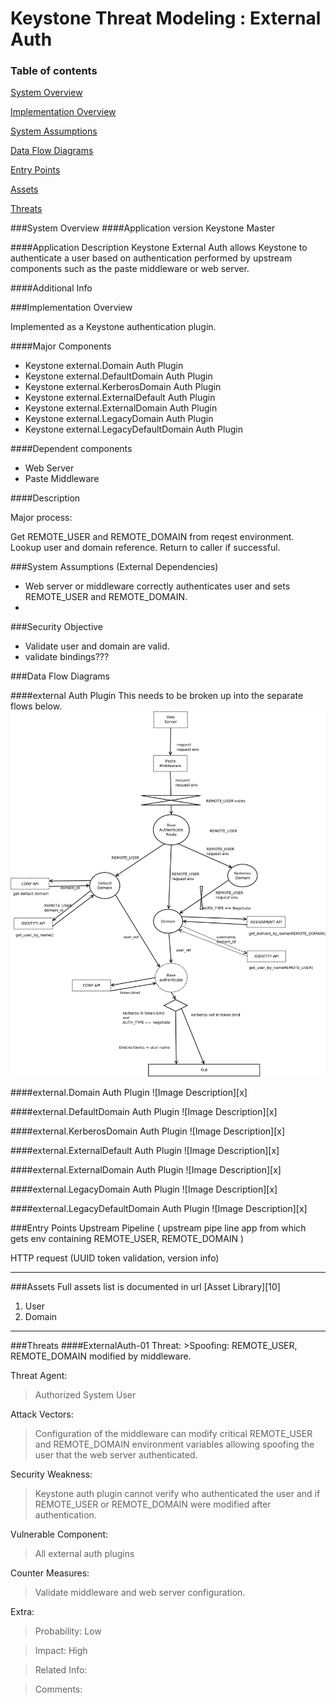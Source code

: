 Keystone Threat Modeling : External Auth
=========================================
### Table of contents
[System Overview](#system)

[Implementation Overview](#implementation)

[System Assumptions](#assumption)

[Data Flow Diagrams](#dfd)

[Entry Points](#entry)

[Assets](#asset)

[Threats](#threats)

<a name="system"/>
###System Overview
####Application version
Keystone Master
   
####Application Description
Keystone External Auth allows Keystone to authenticate a user based on authentication performed by upstream components such as the paste middleware or web server.

####Additional Info

<a name="implementation"/>
###Implementation Overview

Implemented as a Keystone authentication plugin.

####Major Components

* Keystone external.Domain Auth Plugin
* Keystone external.DefaultDomain Auth Plugin
* Keystone external.KerberosDomain Auth Plugin
* Keystone external.ExternalDefault Auth Plugin
* Keystone external.ExternalDomain Auth Plugin
* Keystone external.LegacyDomain Auth Plugin
* Keystone external.LegacyDefaultDomain Auth Plugin

####Dependent components

* Web Server
* Paste Middleware

####Description

Major process:

Get REMOTE_USER and REMOTE_DOMAIN from reqest environment. Lookup user and domain reference. Return to caller if successful.

<a name="assumption"/>

###System Assumptions (External Dependencies)
 - Web server or middleware correctly authenticates user and sets REMOTE_USER and REMOTE_DOMAIN.
 - 
   
###Security Objective
 -  Validate user and domain are valid.
 - validate bindings???

<a name="dfd"/>
###Data Flow Diagrams 

####external Auth Plugin
This needs to be broken up into the separate flows below.
![external auth DFD flow][1]

####external.Domain Auth Plugin
![Image Description][x]

####external.DefaultDomain Auth Plugin
![Image Description][x]

####external.KerberosDomain Auth Plugin
![Image Description][x]

####external.ExternalDefault Auth Plugin
![Image Description][x]

####external.ExternalDomain Auth Plugin
![Image Description][x]

####external.LegacyDomain Auth Plugin
![Image Description][x]

####external.LegacyDefaultDomain Auth Plugin
![Image Description][x]

<a name="entry"/>
###Entry Points
Upstream Pipeline ( upstream pipe line app from which gets env containing REMOTE_USER, REMOTE_DOMAIN  )

HTTP request (UUID token validation, version info)

----------
<a name="asset"/>
###Assets
Full assets list is documented in url
[Asset Library][10]

1) User
5) Domain


----------
<a name="threats"/>
###Threats
####ExternalAuth-01
Threat: 
>Spoofing: REMOTE_USER, REMOTE_DOMAIN modified by middleware.

Threat Agent:
> Authorized System User

Attack Vectors:
>Configuration of the middleware can modify critical REMOTE_USER and REMOTE_DOMAIN environment variables allowing spoofing the user that the web server authenticated.

Security Weakness:
>Keystone auth plugin cannot verify who authenticated the user and if REMOTE_USER or REMOTE_DOMAIN were modified after authentication.

Vulnerable Component:
>All external auth plugins

Counter Measures:
>Validate middleware and web server configuration.

Extra:
>Probability: Low

>Impact: High

>Related Info: 

>Comments: 


  [1]: images/DFD_External_Auth_Plugin.png
  [10]: Keystone_asset_library.md
  
 
